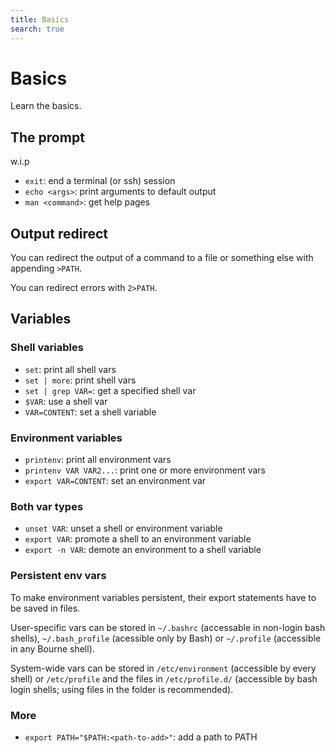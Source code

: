 ```yaml
---
title: Basics
search: true
---
```


# Basics

Learn the basics.

## The prompt

w.i.p

- `exit`: end a terminal (or ssh) session
- `echo <args>`: print arguments to default output
- `man <command>`: get help pages

## Output redirect

You can redirect the output of a command to a file or something else with appending `>PATH`.

You can redirect errors with `2>PATH`.

## Variables

### Shell variables

- `set`: print all shell vars
- `set | more`: print shell vars
- `set | grep VAR=`: get a specified shell var
- `$VAR`: use a shell var
- `VAR=CONTENT`: set a shell variable

### Environment variables

- `printenv`: print all environment vars
- `printenv VAR VAR2...`: print one or more environment vars
- `export VAR=CONTENT`: set an environment var

### Both var types

- `unset VAR`: unset a shell or environment variable
- `export VAR`: promote a shell to an environment variable
- `export -n VAR`: demote an environment to a shell variable

### Persistent env vars

To make environment variables persistent, their export statements have to be saved in files.

User-specific vars can be stored in `~/.bashrc` (accessable in non-login bash shells), `~/.bash_profile` (acessible only by Bash) or `~/.profile` (accessible in any Bourne shell).

System-wide vars can be stored in `/etc/environment` (accessible by every shell) or `/etc/profile` and the files in `/etc/profile.d/` (accessible by bash login shells; using files in the folder is recommended).

### More

- `export PATH="$PATH:<path-to-add>"`: add a path to PATH
